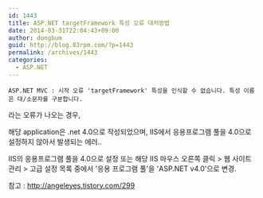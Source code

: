 ```yaml
---
id: 1443
title: ASP.NET targetFramework 특성 오류 대처방법
date: 2014-03-31T22:04:43+09:00
author: dongbum
guid: http://blog.83rpm.com/?p=1443
permalink: /archives/1443
categories:
  - ASP.NET
---
```


```
ASP.NET MVC : 시작 오류 'targetFramework' 특성을 인식할 수 없습니다. 특성 이름은 대/소문자를 구분합니다.
```

라는 오류가 나오는 경우,

해당 application은 .net 4.0으로 작성되었으며, IIS에서 응용프로그램 풀을 4.0으로 설정하지 않아서 발생되는 에러..

IIS의 응용프로그램 풀을 4.0으로 설정 또는 해당 IIS 마우스 오른쪽 클릭 > 웹 사이트 관리 > 고급 설정 목록 중에서 '응용 프로그램 풀'을 'ASP.NET v4.0'으로 변경.

참고 : http://angeleyes.tistory.com/299
